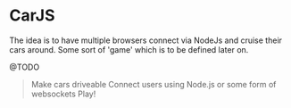 CarJS
=====

The idea is to have multiple browsers connect via NodeJs and cruise their cars around.
Some sort of 'game' which is to be defined later on.


@TODO
> Make cars driveable
> Connect users using Node.js or some form of websockets
> Play!

